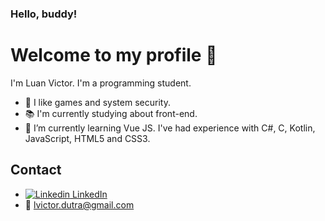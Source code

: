 ### Hello, buddy!
# Welcome to my profile 🎈
I'm Luan Victor. I'm a programming student.

- 📍 I like games and system security.
- :books: I'm currently studying about front-end.
- :pencil: I’m currently learning Vue JS. I've had experience with C#, C, Kotlin, JavaScript, HTML5 and CSS3.

## Contact
- [![Linkedin](https://i.stack.imgur.com/gVE0j.png) LinkedIn](https://www.linkedin.com/in/lvictordutra/)
- :e-mail: lvictor.dutra@gmail.com 
